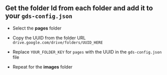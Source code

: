 ﻿## Get the folder Id from each folder and add it to your `gds-config.json`


* Select the **pages** folder


* Copy the UUID from the folder URL `drive.google.com/drive/folders/UUID_HERE`

* Replace `YOUR_FOLDER_KEY` for `pages` with the UUID in the `gds-config.json` file


* Repeat for the **images** folder